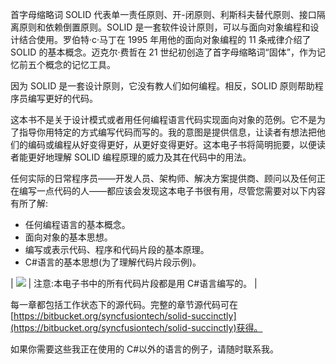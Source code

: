 首字母缩略词 SOLID 代表单一责任原则、开-闭原则、利斯科夫替代原则、接口隔离原则和依赖倒置原则。SOLID 是一套软件设计原则，可以与面向对象编程和设计结合使用。罗伯特·c·马丁在 1995 年用他的面向对象编程的 11 条戒律介绍了 SOLID 的基本概念。迈克尔·费哲在 21 世纪初创造了首字母缩略词“固体”，作为记忆前五个概念的记忆工具。

因为 SOLID 是一套设计原则，它没有教人们如何编程。相反，SOLID 原则帮助程序员编写更好的代码。

这本书不是关于设计模式或者用任何编程语言代码实现面向对象的范例。它不是为了指导你用特定的方式编写代码而写的。我的意图是提供信息，让读者有想法把他们的编码或编程从好变得更好，从更好变得更好。这本电子书将简明扼要，以便读者能更好地理解 SOLID 编程原理的威力及其在代码中的用法。

任何实际的日常程序员——开发人员、架构师、解决方案提供商、顾问以及任何正在编写一点代码的人——都应该会发现这本电子书很有用，尽管您需要对以下内容有所了解:

*   任何编程语言的基本概念。
*   面向对象的基本思想。
*   编写或表示代码、程序和代码片段的基本原理。
*   C#语言的基本思想(为了理解代码片段示例)。

| ![](../images/00004.gif) | 注意:本电子书中的所有代码片段都是用 C#语言编写的。 |

每一章都包括工作状态下的源代码。完整的章节源代码可在[https://bitbucket.org/syncfusiontech/solid-succinctly](https://bitbucket.org/syncfusiontech/solid-succinctly)获得。

如果你需要这些我正在使用的 C#以外的语言的例子，请随时联系我。